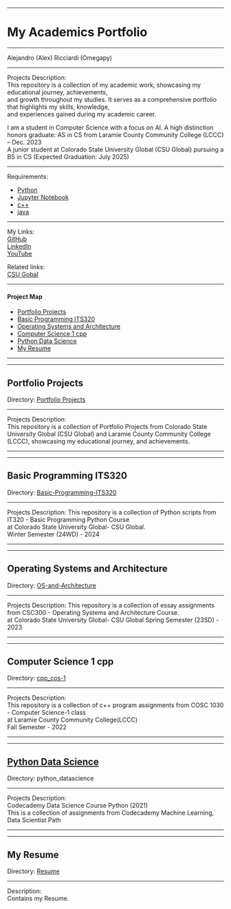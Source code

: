 -----------------------------------------------------------------------------------------------------------------------------
# My Academics Portfolio
-----------------------------------------------------------------------------------------------------------------------------

 Alejandro (Alex) Ricciardi (Omegapy)    

-----------------------------------------------------------------------------------------------------------------------------

Projects Description:  
This repository is a collection of my academic work, showcasing my educational journey, achievements,  
and growth throughout my studies. It serves as a comprehensive portfolio that highlights my skills, knowledge,   
and experiences gained during my academic career.

I am a student in Computer Science with a focus on AI. 
A high distinction honors graduate: AS in CS from Laramie County Community College (LCCC) – Dec. 2023  
A junior student at Colorado State University Global (CSU Global) pursuing a BS in CS (Expected Graduation: July 2025)


-----------------------------------------------------------------------------------------------------------------------------

Requirements:  
- [Python](https://www.python.org/)
- [Jupyter Notebook](https://jupyter.org/)    
- [c++](https://isocpp.org/std/the-standard)
- [java](https://www.java.com/en/)

-----------------------------------------------------------------------------------------------------------------------------

My Links:   
[GitHub](https://github.com/Omegapy)  
[LinkedIn](https://www.linkedin.com/in/alex-ricciardi/)   
[YouTube](https://www.youtube.com/channel/UC4rMaQ7sqywMZkfS1xGh2AA)

Related links:  
[CSU Gobal](https://csuglobal.edu/) 

-----------------------------------------------------------------------------------------------------------------------------

#### Project Map
- [Portfolio Projects](#portfolio-projects)
- [Basic Programming ITS320](#basic-programming-its320)  
- [Operating Systems and Architecture](#operating-systems-and-architecture)  
- [Computer Science 1 cpp](#computer-science-1-cpp)  
- [Python Data Science](#python-data-science)
- [My Resume](#my-resume)

-----------------------------------------------------------------------------------------------------------------------------
-----------------------------------------------------------------------------------------------------------------------------
## Portfolio Projects
Directory: [Portfolio Projects](https://github.com/Omegapy/My-Academics-Portfolio/tree/main/Portfolio%20Projects)

-----------------------------------------------------------------------------------------------------------------------------

Projects Description:  
This repository is a collection of Portfolio Projects from Colorado State University Global (CSU Global)
and Laramie County Community College (LCCC), showcasing my educational journey, and achievements.

-----------------------------------------------------------------------------------------------------------------------------
-----------------------------------------------------------------------------------------------------------------------------
## Basic Programming ITS320  
Directory: [Basic-Programming-ITS320](https://github.com/Omegapy/My-Academics-Portfolio/tree/main/Basic-Programming-ITS320)

-----------------------------------------------------------------------------------------------------------------------------

Projects Description:
This repository is a collection of Python scripts from IT320 - Basic Programming Python Course  
at Colorado State University Global- CSU Global.  
Winter Semester (24WD) - 2024  

-----------------------------------------------------------------------------------------------------------------------------
-----------------------------------------------------------------------------------------------------------------------------
## Operating Systems and Architecture
Directory: [OS-and-Architecture](https://github.com/Omegapy/My-Academics-Portfolio/tree/main/OS-and-Architecture)  

-----------------------------------------------------------------------------------------------------------------------------

Projects Description:
This repository is a collection of essay assignments from CSC300 - Operating Systems and Architecture Course.  
at Colorado State University Global- CSU Global
Spring Semester (23SD) - 2023

-----------------------------------------------------------------------------------------------------------------------------
-----------------------------------------------------------------------------------------------------------------------------
## Computer Science 1 cpp
Directory: [cpp_cos-1](https://github.com/Omegapy/My-Academics-Portfolio/tree/main/cpp_cos-1)  

-----------------------------------------------------------------------------------------------------------------------------

Projects Description:  
This repository is a collection of c++ program assignments from COSC 1030 - Computer Science-1 class   
at Laramie County Community College(LCCC)  
Fall Semester - 2022

-----------------------------------------------------------------------------------------------------------------------------
-----------------------------------------------------------------------------------------------------------------------------
## [Python Data Science](https://github.com/Omegapy/My-Academics-Portfolio/tree/main/python_datascience)  
Directory: python_datascience  

-----------------------------------------------------------------------------------------------------------------------------

Projects Description:  
Codecademy Data Science Course Python (2021)  
This is a collection of assignments from Codecademy Machine Learning, Data Scientist Path  

-----------------------------------------------------------------------------------------------------------------------------
-----------------------------------------------------------------------------------------------------------------------------
## My Resume
Directory: [Resume](https://github.com/Omegapy/My-Academics-Portfolio/tree/main/Resume) 

-----------------------------------------------------------------------------------------------------------------------------

Description:  
Contains my Resume.



